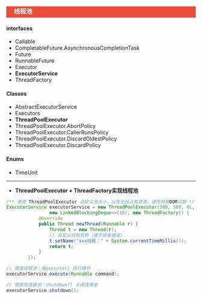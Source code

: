 <h3 style="padding-bottom:6px; padding-left:20px; color:#ffffff; background-color:#E74C3C;">线程池</h3>

#### interfaces
* Callable
* CompletableFuture.AsynchronousCompletionTask
* Future
* RunnableFuture
* Executor
* **ExecutorService**
* ThreadFactory

#### Classes
* AbstractExecutorService
* Executors
* **ThreadPoolExecutor**
* ThreadPoolExecutor.AbortPolicy
* ThreadPoolExecutor.CallerRunsPolicy
* ThreadPoolExecutor.DiscardOldestPolicy
* ThreadPoolExecutor.DiscardPolicy

#### Enums
* TimeUnit

---
* **ThreadPoolExecutor + ThreadFactory实现线程池**
~~~java
/** 使用 ThreadPoolExecutor 自定义池大小，以免无线占有资源，进而导致OOM问题 */
ExecutorService executorService = new ThreadPoolExecutor(500, 500, 0L, TimeUnit.MILLISECONDS,
                new LinkedBlockingDeque<>(10), new ThreadFactory() {
            @Override
            public Thread newThread(Runnable r) {
                Thread t = new Thread(r);
                // 自定义线程名称（便于排查错误）
                t.setName("xxx线程：" + System.currentTimeMillis());
                return t;
            }
        });

// 使用线程池：用execute() 执行操作
executorService.execute(Runnable command);

// 使用完连接池：shutdown() 关闭连接池
executorService.shutdown();
~~~